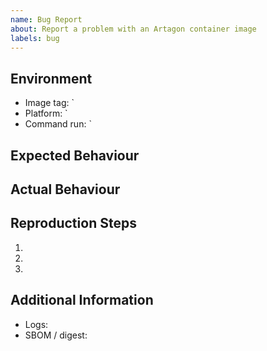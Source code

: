 ```yaml
---
name: Bug Report
about: Report a problem with an Artagon container image
labels: bug
---
```


## Environment

- Image tag: `
- Platform: `
- Command run: `

## Expected Behaviour

## Actual Behaviour

## Reproduction Steps

1.
2.
3.

## Additional Information

- Logs:
- SBOM / digest:
